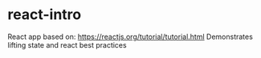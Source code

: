 # react-intro
React app based on: https://reactjs.org/tutorial/tutorial.html
Demonstrates lifting state and react best practices
